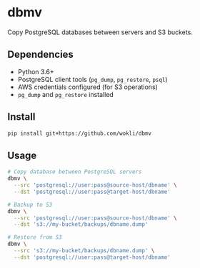 # dbmv

Copy PostgreSQL databases between servers and S3 buckets.

## Dependencies

- Python 3.6+
- PostgreSQL client tools (`pg_dump`, `pg_restore`, `psql`)
- AWS credentials configured (for S3 operations)
- `pg_dump` and `pg_restore` installed

## Install
```bash
pip install git+https://github.com/wokli/dbmv
```

## Usage

```bash
# Copy database between PostgreSQL servers
dbmv \
  --src 'postgresql://user:pass@source-host/dbname' \
  --dst 'postgresql://user:pass@target-host/dbname'

# Backup to S3
dbmv \
  --src 'postgresql://user:pass@source-host/dbname' \
  --dst 's3://my-bucket/backups/dbname.dump'

# Restore from S3
dbmv \
  --src 's3://my-bucket/backups/dbname.dump' \
  --dst 'postgresql://user:pass@target-host/dbname'
```

